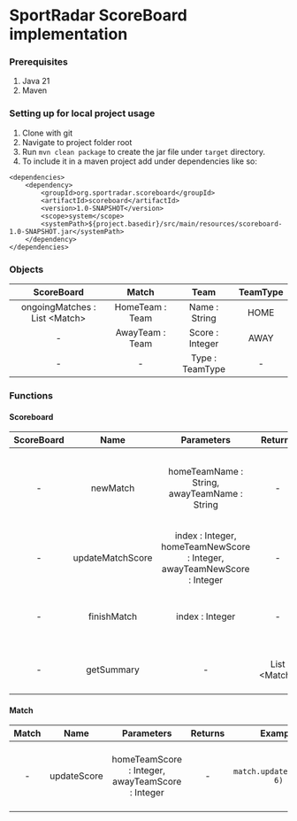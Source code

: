 # SportRadar ScoreBoard implementation

### Prerequisites

1. Java 21
2. Maven

### Setting up for local project usage

1. Clone with git
2. Navigate to project folder root
3. Run `mvn clean package` to create the jar file under `target` directory.
4. To include it in a maven project add under dependencies like so: 
```
<dependencies>
    <dependency>
        <groupId>org.sportradar.scoreboard</groupId>
        <artifactId>scoreboard</artifactId>
        <version>1.0-SNAPSHOT</version>
        <scope>system</scope>
        <systemPath>${project.basedir}/src/main/resources/scoreboard-1.0-SNAPSHOT.jar</systemPath>
    </dependency>
</dependencies>
```

### Objects

|           ScoreBoard           |      Match      |      Team       | TeamType |
|:------------------------------:|:---------------:|:---------------:|:--------:|
| ongoingMatches : List \<Match> | HomeTeam : Team |  Name : String  |   HOME   |
|               -                | AwayTeam : Team | Score : Integer |   AWAY   |
|               -                |        -        | Type : TeamType |    -     |

### Functions

#### Scoreboard

| ScoreBoard |       Name       |                               Parameters                                |        Returns         | Example                                     | Description                                                                                          |
|:----------:|:----------------:|:-----------------------------------------------------------------------:|:----------------------:|:--------------------------------------------|------------------------------------------------------------------------------------------------------|
|     -      |     newMatch     |              homeTeamName : String, awayTeamName : String               |           -            | `scoreBoard.newMatch("Germany", "Brazil");` | Adds a new match to the ongoingMatches, creates a home and away team with 0 - 0 points respectively. |
|     -      | updateMatchScore | index : Integer, homeTeamNewScore : Integer, awayTeamNewScore : Integer |           -            | `scoreBoard.updateMatchScore(0, 5, 6);`     | Updates the given match score to the provided values.                                                |
|     -      |   finishMatch    |                             index : Integer                             |           -            | `scoreBoard.finishMatch(0);`                | Finishes the match on the given index, removing it from ongoingMatches.                              |
|     -      |    getSummary    |                                    -                                    |     List \<Match>      | `scoreBoard.getSummary();`                  | Returns a list of Matches, ordered by their total score.                                             |

#### Match

| Match |    Name     |                   Parameters                   |        Returns        |          Example          | Description                                                  |
|:-----:|:-----------:|:----------------------------------------------:|:---------------------:|:-------------------------:|--------------------------------------------------------------|
|   -   | updateScore | homeTeamScore : Integer, awayTeamScore : Integer |     -                 | `match.updateScore(5, 6)` | Updates the participating team's scores to the given scores. |



